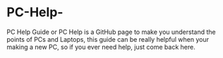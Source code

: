 # PC-Help-
PC Help Guide or PC Help is a GitHub page to make you understand the points of PCs and Laptops, this guide can be really helpful when your making a new PC, so if you ever need help, just come back here.
